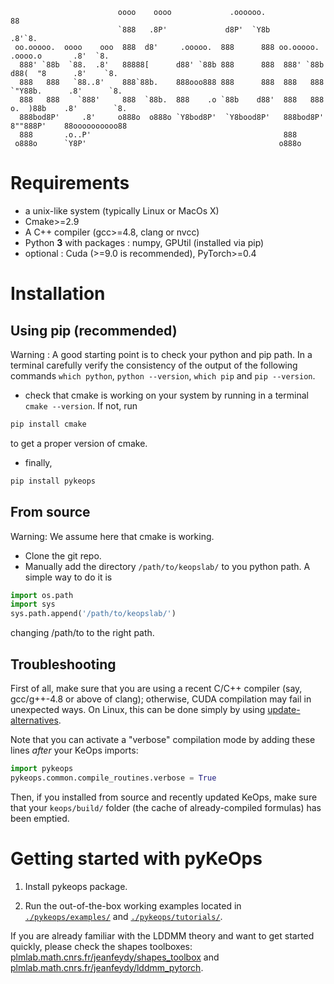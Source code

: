 ```
                        oooo    oooo             .oooooo.                                88       
                        `888   .8P'             d8P'  `Y8b                             .8'`8.     
 oo.ooooo.  oooo    ooo  888  d8'     .ooooo.  888      888 oo.ooooo.   .oooo.o       .8'  `8.    
  888' `88b  `88.  .8'   88888[      d88' `88b 888      888  888' `88b d88(  "8      .8'    `8.   
  888   888   `88..8'    888`88b.    888ooo888 888      888  888   888 `"Y88b.      .8'      `8.  
  888   888    `888'     888  `88b.  888    .o `88b    d88'  888   888 o.  )88b    .8'        `8. 
  888bod8P'     .8'     o888o  o888o `Y8bod8P'  `Y8bood8P'   888bod8P' 8""888P'    88oooooooooo88 
  888       .o..P'                                           888                  
 o888o      `Y8P'                                           o888o                 
```


# Requirements

- a unix-like system (typically Linux or MacOs X)
- Cmake>=2.9
- A C++ compiler (gcc>=4.8, clang or nvcc)
- Python **3** with packages : numpy, GPUtil (installed via pip)
- optional : Cuda (>=9.0 is recommended), PyTorch>=0.4

# Installation

## Using pip (recommended)

Warning : A good starting point is to check your python and pip path. 
In a terminal carefully verify the consistency of the output of the following commands ```which python```,
```python --version```, ```which pip``` and ```pip --version```.

- check that cmake is working on your system by running in a terminal 
```cmake --version```. If not, run
```bash
pip install cmake
``` 
to get a proper version of cmake.
- finally, 
```bash
pip install pykeops
```

## From source

Warning: We assume here that  cmake is working.

- Clone the git repo. 
- Manually add the directory ```/path/to/keopslab/``` to you python path. 
A simple way to do it is 
```python
import os.path
import sys
sys.path.append('/path/to/keopslab/')
```
changing /path/to to the right path.

## Troubleshooting

First of all, make sure that you are using a recent C/C++ compiler (say, gcc/g++-4.8 or above of clang);
otherwise, CUDA compilation may fail in unexpected ways.
On Linux, this can be done simply by using [update-alternatives](https://askubuntu.com/questions/26498/choose-gcc-and-g-version).

Note that you can activate a "verbose" compilation mode by adding these lines *after* your KeOps imports:

```python
import pykeops
pykeops.common.compile_routines.verbose = True
```

Then, if you installed from source and recently updated KeOps, make sure that your
`keops/build/` folder (the cache of already-compiled formulas) has been emptied.

# Getting started with pyKeOps

1) Install pykeops package.

2) Run the out-of-the-box working examples located in [`./pykeops/examples/`](./pykeops/examples/) and [`./pykeops/tutorials/`](./pykeops/tutorials/).

If you are already familiar with the LDDMM theory and want to get started quickly, please check the shapes toolboxes: [plmlab.math.cnrs.fr/jeanfeydy/shapes_toolbox](https://plmlab.math.cnrs.fr/jeanfeydy/shapes_toolbox) and [plmlab.math.cnrs.fr/jeanfeydy/lddmm_pytorch](https://plmlab.math.cnrs.fr/jeanfeydy/lddmm_pytorch).


